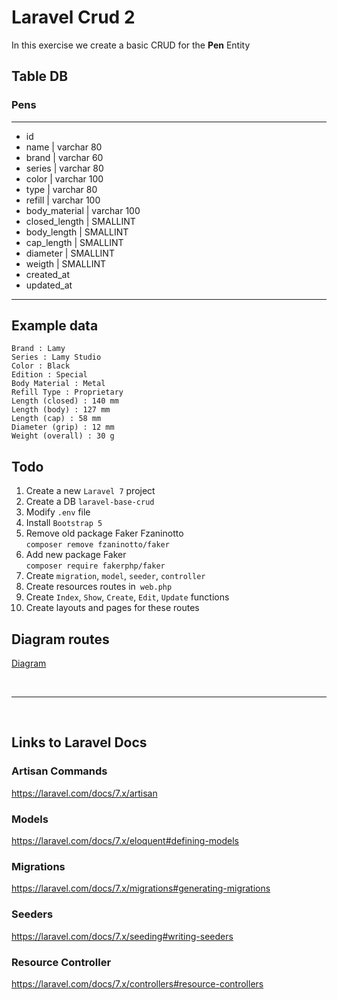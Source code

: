 # Laravel Crud 2

In this exercise we create a basic CRUD for the **Pen** Entity 

## Table DB
  ### Pens
  <hr>
  
  - id
  - name | varchar 80
  - brand | varchar 60
  - series | varchar 80
  - color | varchar 100
  - type  | varchar 80
  - refill | varchar 100
  - body_material | varchar 100
  - closed_length | SMALLINT
  - body_length | SMALLINT
  - cap_length | SMALLINT
  - diameter | SMALLINT
  - weigth | SMALLINT
  - created_at
  - updated_at
<hr>
  
## Example data
```
Brand : Lamy
Series : Lamy Studio
Color : Black
Edition : Special
Body Material : Metal
Refill Type : Proprietary
Length (closed) : 140 mm
Length (body) : 127 mm
Length (cap) : 58 mm
Diameter (grip) : 12 mm
Weight (overall) : 30 g
```

## Todo
1. Create a new `Laravel 7` project 
2. Create a DB `laravel-base-crud`
3. Modify `.env` file 
4. Install `Bootstrap 5`  
5. Remove old package Faker Fzaninotto <br>
`composer remove fzaninotto/faker`
6. Add new package Faker <br>
`composer require fakerphp/faker`
7. Create `migration`, `model`, `seeder`, `controller` 
8. Create resources routes in` web.php`
9. Create `Index`, `Show`, `Create`, `Edit`, `Update` functions
10. Create layouts and pages for these routes


## Diagram routes
[Diagram](/Crud.drawio)

<br>
<hr>
<br>

## Links to Laravel Docs
### Artisan Commands
https://laravel.com/docs/7.x/artisan
### Models
https://laravel.com/docs/7.x/eloquent#defining-models
### Migrations
https://laravel.com/docs/7.x/migrations#generating-migrations
### Seeders
https://laravel.com/docs/7.x/seeding#writing-seeders

### Resource Controller
https://laravel.com/docs/7.x/controllers#resource-controllers